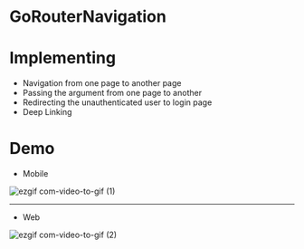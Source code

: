 # GoRouterNavigation

# Implementing

* Navigation from one page to another page
* Passing the argument from one page to another
* Redirecting the unauthenticated user to login page
* Deep Linking

# Demo 

* Mobile

![ezgif com-video-to-gif (1)](https://github.com/Netesh5/GoRouter-Flutter/assets/48326144/e626010b-3c49-4ef0-be26-9c0de94cee1e)

-----------
* Web

![ezgif com-video-to-gif (2)](https://github.com/Netesh5/GoRouter-Flutter/assets/48326144/0936d513-2872-4675-84da-63f456d0b9a3)
